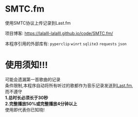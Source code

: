 # SMTC.fm
使用SMTC协议上传记录到Last.fm

项目博客: https://lalalll-lalalll.github.io/code/SMTC.fm/

本程序引用的外部库有: `pyperclip` `winrt` `sqlite3` `requests` `json`

# 使用须知!!!
可能会遗漏第一首歌曲的记录  
条件限制,本程序自动将所有听过的歌都作为音乐记录发送到[Last.fm](www.last.fm),  
而不遵守  
**1.总时长必须长于30秒**  
**2.完整播放50%或完整播放4分钟以上**  
使用即代表你已知晓!  

